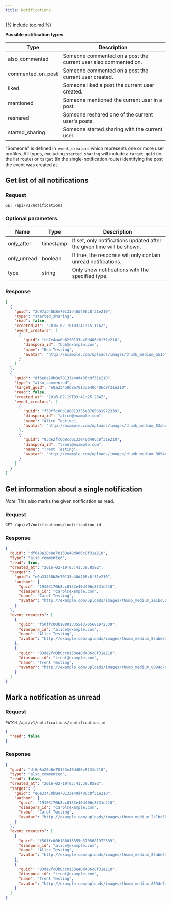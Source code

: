 ```yaml
---
title: Notifications
---
```


{% include toc.md %}

**Possible notification types**:

| Type              | Description                                                     |
| ----------------- | --------------------------------------------------------------- |
| also_commented    | Someone commented on a post the current user also commented on. |
| commented_on_post | Someone commented on a post the current user created.           |
| liked             | Someone liked a post the current user created.                  |
| mentioned         | Someone mentioned the current user in a post.                   |
| reshared          | Someone reshared one of the current user's posts.               |
| started_sharing   | Someone started sharing with the current user.                  |

"Someone" is defined in `event_creators` which represents one or more user profiles. All types, excluding `started_sharing` will include a `target_guid` (in the list route) or `target` (in the single-notification route) identifying the post the event was created at.

## Get list of all notifications

### Request

~~~
GET /api/v1/notifications
~~~

### Optional parameters

| Name        | Type      | Description                                                            |
| ----------- | --------- | ---------------------------------------------------------------------- |
| only_after  | timestamp | If set, only notifications updated after the given time will be shown. |
| only_unread | boolean   | If true, the response will only contain unread notifications.          |
| type        | string    | Only show notifications with the specified type.                       |

### Response

~~~json
[
  {
    "guid": "2d97ab40b8e70133e40d406c8f31e210",
    "type": "started_sharing",
    "read": false,
    "created_at": "2016-02-19T03:41:15.116Z",
    "event_creators": [
      {
        "guid": "cb7e4aa0b82f0133e40d406c8f31e210",
        "diaspora_id": "bob@example.com",
        "name": "Bob Testing",
        "avatar": "http://example.com/uploads/images/thumb_medium_a51bf501fe86c198c0b1.jpg"
      }
    ]
  },
  {
    "guid": "df6e8a20b8e70133e40d406c8f31e210",
    "type": "also_commented",
    "target_guid": "e0a33450b8e70133e40d406c8f31e210",
    "read": false,
    "created_at": "2016-02-19T03:41:25.284Z",
    "event_creators": [
      {
        "guid": "f50ffc00b188013355e3705681972339",
        "diaspora_id": "alice@example.com",
        "name": "Alice Testing",
        "avatar": "http://example.com/uploads/images/thumb_medium_83abe5319ef830c2bd84.jpg"
      },
      {
        "guid": "83de2fc0b8cc0133e40d406c8f31e210",
        "diaspora_id": "trent@example.com",
        "name": "Trent Testing",
        "avatar": "http://example.com/uploads/images/thumb_medium_8894c7a0b8cc0133e40d.jpg"
      }
    ]
  }
]
~~~

## Get information about a single notification

*Note*: This also marks the given notification as read.

### Request

~~~
GET /api/v1/notifications/:notification_id
~~~

### Response

~~~json
{
  "guid": "df6e8a20b8e70133e40d406c8f31e210",
  "type": "also_commented",
  "read": true,
  "created_at": "2016-02-19T03:41:39.858Z",
  "target": {
    "guid": "e0a33450b8e70133e40d406c8f31e210",
    "author": {
      "guid": "19103170b8cc0133e40d406c8f31e210",
      "diaspora_id": "carol@example.com",
      "name": "Carol Testing",
      "avatar": "http://example.com/uploads/images/thumb_medium_2e1bc500b8cc0133e40d.jpg"
    }
  },
  "event_creators": [
    {
      "guid": "f50ffc00b188013355e3705681972339",
      "diaspora_id": "alice@example.com",
      "name": "Alice Testing",
      "avatar": "http://example.com/uploads/images/thumb_medium_83abe5319ef830c2bd84.jpg"
    },
    {
      "guid": "83de2fc0b8cc0133e40d406c8f31e210",
      "diaspora_id": "trent@example.com",
      "name": "Trent Testing",
      "avatar": "http://example.com/uploads/images/thumb_medium_8894c7a0b8cc0133e40d.jpg"
    }
  ]
}
~~~

## Mark a notification as unread

### Request

~~~
PATCH /api/v1/notifications/:notification_id
~~~
~~~json
{
  "read": false
}
~~~

### Response

~~~json
{
  "guid": "df6e8a20b8e70133e40d406c8f31e210",
  "type": "also_commented",
  "read": false,
  "created_at": "2016-02-19T03:41:39.858Z",
  "target": {
    "guid": "e0a33450b8e70133e40d406c8f31e210",
    "author": {
      "guid": "19103170b8cc0133e40d406c8f31e210",
      "diaspora_id": "carol@example.com",
      "name": "Carol Testing",
      "avatar": "http://example.com/uploads/images/thumb_medium_2e1bc500b8cc0133e40d.jpg"
    }
  },
  "event_creators": [
    {
      "guid": "f50ffc00b188013355e3705681972339",
      "diaspora_id": "alice@example.com",
      "name": "Alice Testing",
      "avatar": "http://example.com/uploads/images/thumb_medium_83abe5319ef830c2bd84.jpg"
    },
    {
      "guid": "83de2fc0b8cc0133e40d406c8f31e210",
      "diaspora_id": "trent@example.com",
      "name": "Trent Testing",
      "avatar": "http://example.com/uploads/images/thumb_medium_8894c7a0b8cc0133e40d.jpg"
    }
  ]
}
~~~
